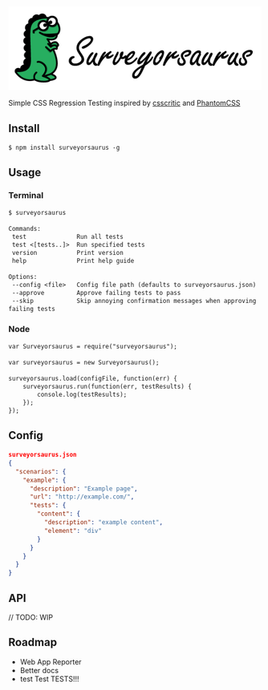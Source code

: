 ![Surveyorsaurus Logo](images/logo.png)

Simple CSS Regression Testing inspired by [csscritic](https://github.com/cburgmer/csscritic) and [PhantomCSS](https://github.com/Huddle/PhantomCSS)

## Install
    $ npm install surveyorsaurus -g

## Usage

### Terminal
    $ surveyorsaurus

    Commands:
     test              Run all tests
     test <[tests..]>  Run specified tests
     version           Print version
     help              Print help guide
    
    Options:
     --config <file>   Config file path (defaults to surveyorsaurus.json)
     --approve         Approve failing tests to pass
     --skip            Skip annoying confirmation messages when approving failing tests
     
### Node
    var Surveyorsaurus = require("surveyorsaurus");
    
    var surveyorsaurus = new Surveyorsaurus();

    surveyorsaurus.load(configFile, function(err) {
        surveyorsaurus.run(function(err, testResults) {
            console.log(testResults);
        });
    });
    
## Config
```json
surveyorsaurus.json
{
  "scenarios": {
    "example": {
      "description": "Example page",
      "url": "http://example.com/",
      "tests": {
        "content": {
          "description": "example content",
          "element": "div"
        }
      }
    }
  }
}
```

## API
// TODO: WIP

## Roadmap
- Web App Reporter
- Better docs
- test Test TESTS!!!


